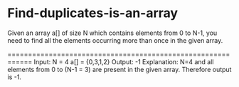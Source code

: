 # Find-duplicates-is-an-array

Given an array a[] of size N which contains elements from 0 to N-1, you need to find all the elements occurring more than once in the given array.

============================================================
Input:
N = 4
a[] = {0,3,1,2}
Output: -1
Explanation: N=4 and all elements from 0
to (N-1 = 3) are present in the given
array. Therefore output is -1.



